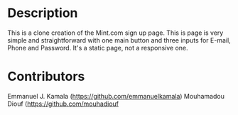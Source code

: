 # Description
This is a clone creation of the Mint.com sign up page. This is page is very simple and straightforward with one main button and three inputs for E-mail, Phone and Password. It's a static page, not a responsive one.
# Contributors
Emmanuel J. Kamala (https://github.com/emmanuelkamala)
Mouhamadou Diouf (https://github.com/mouhadiouf
